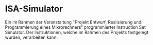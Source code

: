 # ISA-Simulator
Ein im Rahmen der Veranstaltung "Projekt Entwurf, Realisierung und Programmierung eines Mikrorechners" programmierter Instruction Set Simulator. Der Instruktionen, welche im Rahmen des Projekts festgelegt wurden, verarbeiten kann.
